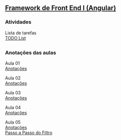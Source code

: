 ## [Framework de Front End I (Angular)](05-Angular-I)



### Atividades
Lista de tarefas  
[TODO List](05-Angular-I/aula02/toList/) 


##
### Anotações das aulas

Aula 01  
[Anotações](05-Angular-I/aula01/notes.txt) 

Aula 02  
[Anotações](05-Angular-I/aula02/note.md) 

Aula 03  
[Anotações](05-Angular-I/aula03/notes.md) 

Aula 04  
[Anotações](05-Angular-I/aula04/notes.md) 

Aula 05  
[Anotações](05-Angular-I/aula05/notes.md)  
[Passo a Passo do Filtro](05-Angular-I/aula05/notes-filtrar) 
